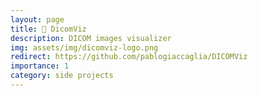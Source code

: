 ```yaml
---
layout: page
title: 🏥 DicomViz
description: DICOM images visualizer
img: assets/img/dicomviz-logo.png
redirect: https://github.com/pablogiaccaglia/DICOMViz
importance: 1
category: side projects
---
```

